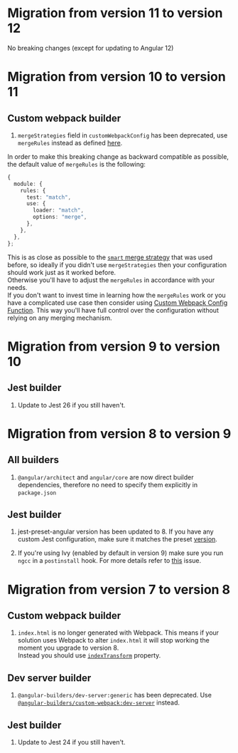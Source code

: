 # Migration from version 11 to version 12

No breaking changes (except for updating to Angular 12)

# Migration from version 10 to version 11

## Custom webpack builder
1. `mergeStrategies` field in `customWebpackConfig` has been deprecated, use `mergeRules` instead as defined [here](https://github.com/survivejs/webpack-merge#mergewithrules).  

In order to make this breaking change as backward compatible as possible, the default value of `mergeRules` is the following:
```ts
{
  module: {
    rules: {
      test: "match",
      use: {
        loader: "match",
        options: "merge",
      },
    },
  },
};
```
This is as close as possible to the [`smart` merge strategy](https://github.com/survivejs/webpack-merge/tree/v4.2.2#smart-merging) that was used before, so ideally if you didn't use `mergeStrategies` then your configuration should work just as it worked before.  
Otherwise you'll have to adjust the `mergeRules` in accordance with your needs.  
If you don't want to invest time in learning how the `mergeRules` work or you have a complicated use case then consider using [Custom Webpack Config Function](./packages/custom-webpack#custom-webpack-config-function). This way you'll have full control over the configuration without relying on any merging mechanism.

# Migration from version 9 to version 10

## Jest builder
1. Update to Jest 26 if you still haven't.

# Migration from version 8 to version 9

## All builders
1. `@angular/architect` and `angular/core` are now direct builder dependencies, therefore no need to specify them explicitly in `package.json`

## Jest builder
1. jest-preset-angular version has been updated to 8. If you have any custom Jest configuration, make sure it matches the preset [version](https://github.com/thymikee/jest-preset-angular/releases/tag/v8.0.0).

2. If you're using Ivy (enabled by default in version 9) make sure you run `ngcc` in a `postinstall` hook. For more details refer to [this](https://github.com/just-jeb/angular-builders/issues/679#issuecomment-587525674) issue.

# Migration from version 7 to version 8

## Custom webpack builder
1. `index.html` is no longer generated with Webpack. This means if your solution uses Webpack to alter `index.html` it will stop working the moment you upgrade to version 8.  
Instead you should use [`indexTransform`](https://github.com/just-jeb/angular-builders/blob/master/packages/custom-webpack/README.md#index-transform) property.

## Dev server builder
1. `@angular-builders/dev-server:generic` has been deprecated. Use [`@angular-builders/custom-webpack:dev-server`](https://github.com/just-jeb/angular-builders/tree/master/packages/custom-webpack#Custom-webpack-dev-server) instead.

## Jest builder
1. Update to Jest 24 if you still haven't.
